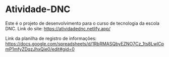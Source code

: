 # Atividade-DNC
Este é o projeto de desenvolvimento para o curso de tecnologia da escola DNC.
Link do site:  https://atividadednc.netlify.app/


Link da planilha de registro de informações: https://docs.google.com/spreadsheets/d/1RbRMASQbyEZNO7Cz_1ts8LwlCpmP1mfyZDqzJhxQie0/edit#gid=0
